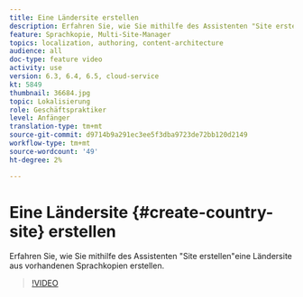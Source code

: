```yaml
---
title: Eine Ländersite erstellen
description: Erfahren Sie, wie Sie mithilfe des Assistenten "Site erstellen"eine Ländersite aus vorhandenen Sprachkopien erstellen.
feature: Sprachkopie, Multi-Site-Manager
topics: localization, authoring, content-architecture
audience: all
doc-type: feature video
activity: use
version: 6.3, 6.4, 6.5, cloud-service
kt: 5849
thumbnail: 36684.jpg
topic: Lokalisierung
role: Geschäftspraktiker
level: Anfänger
translation-type: tm+mt
source-git-commit: d9714b9a291ec3ee5f3dba9723de72bb120d2149
workflow-type: tm+mt
source-wordcount: '49'
ht-degree: 2%

---
```



# Eine Ländersite {#create-country-site} erstellen

Erfahren Sie, wie Sie mithilfe des Assistenten &quot;Site erstellen&quot;eine Ländersite aus vorhandenen Sprachkopien erstellen.

>[!VIDEO](https://video.tv.adobe.com/v/36684?quality=12&learn=on)

